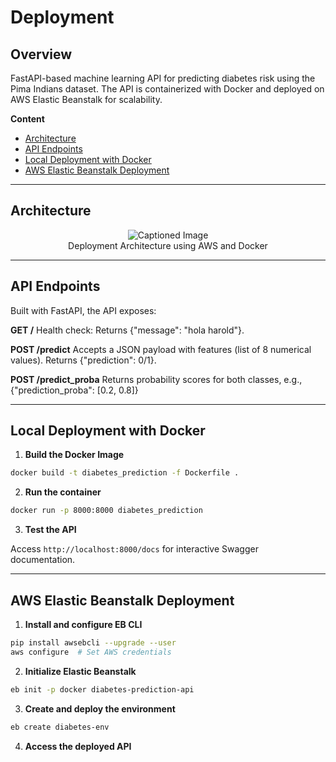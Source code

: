 # Deployment

## Overview

 FastAPI-based machine learning API for predicting diabetes risk using the Pima Indians dataset. The API is containerized with Docker and deployed on AWS Elastic Beanstalk for scalability.

**Content**
+ [Architecture](#architecture)
+ [API Endpoints](#api-endpoints)
+ [Local Deployment with Docker](#local-deployment-with-docker)
+ [AWS Elastic Beanstalk Deployment](#aws-elastic-beanstalk-deployment)

---

## Architecture

<div align="center">

<figure>
    <img src="https://github.com/user-attachments/assets/3e88c0c9-806a-4daf-a9fa-fde3e683ebcc" alt="Captioned Image">
    <figcaption>Deployment Architecture using AWS and Docker</figcaption>
</figure>

</div>

---

## API Endpoints

Built with FastAPI, the API exposes:

**GET /**
Health check: Returns {"message": "hola harold"}.

**POST /predict**
Accepts a JSON payload with features (list of 8 numerical values).
Returns {"prediction": 0/1}.

**POST /predict_proba**
Returns probability scores for both classes, e.g., {"prediction_proba": [0.2, 0.8]}

---

## Local Deployment with Docker

1. **Build the Docker Image**

```bash
docker build -t diabetes_prediction -f Dockerfile .
```

2. **Run the container**

```bash
docker run -p 8000:8000 diabetes_prediction
```

3. **Test the API**

Access ``http://localhost:8000/docs`` for interactive Swagger documentation.

---

## AWS Elastic Beanstalk Deployment

1. **Install and configure EB CLI**

```bash
pip install awsebcli --upgrade --user  
aws configure  # Set AWS credentials  
```

2. **Initialize Elastic Beanstalk**

```bash
eb init -p docker diabetes-prediction-api  
```

3. **Create and deploy the environment**

```bash
eb create diabetes-env  
```

4. **Access the deployed API**

